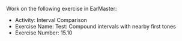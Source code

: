 Work on the following exercise in EarMaster:
- Activity: Interval Comparison
- Exercise Name: Test: Compound intervals with nearby first tones
- Exercise Number: 15.10
